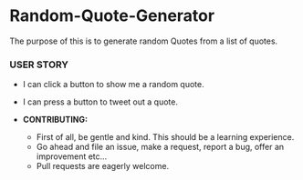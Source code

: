 # Random-Quote-Generator
The purpose of this is to generate random Quotes from a list of quotes.
### USER STORY
- I can click a button to show me a  random quote.
    
-  I can press a button to tweet out a quote.
- **CONTRIBUTING:**  
    - First of all, be gentle and kind. This should be a learning experience.
    - Go ahead and file an issue, make a request, report a bug, offer an improvement etc...
    - Pull requests are eagerly welcome.
